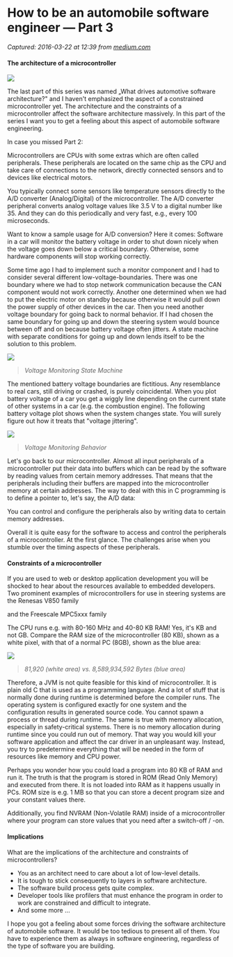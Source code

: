 # How to be an automobile software engineer — Part 3

_Captured: 2016-03-22 at 12:39 from [medium.com](https://medium.com/@viktorschepik/how-to-be-an-automobile-software-engineer-part-3-2a6df6582c06#.7peo3cvrj)_

#### The architecture of a microcontroller

![](https://cdn-images-1.medium.com/max/800/1*5l32i7xhXw0fx0oNMhvCfA.png)

The last part of this series was named „What drives automotive software architecture?" and I haven't emphasized the aspect of a constrained microcontroller yet. The architecture and the constraints of a microcontroller affect the software architecture massively. In this part of the series I want you to get a feeling about this aspect of automobile software engineering.

In case you missed Part 2:

Microcontrollers are CPUs with some extras which are often called peripherals. These peripherals are located on the same chip as the CPU and take care of connections to the network, directly connected sensors and to devices like electrical motors.

You typically connect some sensors like temperature sensors directly to the A/D converter (Analog/Digital) of the microcontroller. The A/D converter peripheral converts analog voltage values like 3.5 V to a digital number like 35. And they can do this periodically and very fast, e.g., every 100 microseconds.

Want to know a sample usage for A/D conversion? Here it comes: Software in a car will monitor the battery voltage in order to shut down nicely when the voltage goes down below a critical boundary. Otherwise, some hardware components will stop working correctly.

Some time ago I had to implement such a monitor component and I had to consider several different low-voltage-boundaries. There was one boundary where we had to stop network communication because the CAN component would not work correctly. Another one determined when we had to put the electric motor on standby because otherwise it would pull down the power supply of other devices in the car. Then you need another voltage boundary for going back to normal behavior. If I had chosen the same boundary for going up and down the steering system would bounce between off and on because battery voltage often jitters. A state machine with separate conditions for going up and down lends itself to be the solution to this problem.

![](https://cdn-images-1.medium.com/max/800/1*RMjIUcvd6B2rnUvW3NLNAg.png)

> _Voltage Monitoring State Machine_

The mentioned battery voltage boundaries are fictitious. Any resemblance to real cars, still driving or crashed, is purely coincidental. When you plot battery voltage of a car you get a wiggly line depending on the current state of other systems in a car (e.g. the combustion engine). The following battery voltage plot shows when the system changes state. You will surely figure out how it treats that "voltage jittering".

![](https://cdn-images-1.medium.com/max/800/1*QFKglRPTQVBEZvcCEpNwew.png)

> _Voltage Monitoring Behavior_

Let's go back to our microcontroller. Almost all input peripherals of a microcontroller put their data into buffers which can be read by the software by reading values from certain memory addresses. That means that the peripherals including their buffers are mapped into the microcontroller memory at certain addresses. The way to deal with this in C programming is to define a pointer to, let's say, the A/D data:

You can control and configure the peripherals also by writing data to certain memory addresses.

Overall it is quite easy for the software to access and control the peripherals of a microcontroller. At the first glance. The challenges arise when you stumble over the timing aspects of these peripherals.

#### Constraints of a microcontroller

If you are used to web or desktop application development you will be shocked to hear about the resources available to embedded developers. Two prominent examples of microcontrollers for use in steering systems are the Renesas V850 family

and the Freescale MPC5xxx family

The CPU runs e.g. with 80-160 MHz and 40-80 KB RAM! Yes, it's KB and not GB. Compare the RAM size of the microcontroller (80 KB), shown as a white pixel, with that of a normal PC (8GB), shown as the blue area:

![](https://cdn-images-1.medium.com/max/800/1*WIsEqhfE8vi7RjXkA_1cTw.png)

> _81,920 (white area) vs. 8,589,934,592 Bytes (blue area)_

Therefore, a JVM is not quite feasible for this kind of microcontroller. It is plain old C that is used as a programming language. And a lot of stuff that is normally done during runtime is determined before the compiler runs. The operating system is configured exactly for one system and the configuration results in generated source code. You cannot spawn a process or thread during runtime. The same is true with memory allocation, especially in safety-critical systems. There is no memory allocation during runtime since you could run out of memory. That way you would kill your software application and affect the car driver in an unpleasant way. Instead, you try to predetermine everything that will be needed in the form of resources like memory and CPU power.

Perhaps you wonder how you could load a program into 80 KB of RAM and run it. The truth is that the program is stored in ROM (Read Only Memory) and executed from there. It is not loaded into RAM as it happens usually in PCs. ROM size is e.g. 1 MB so that you can store a decent program size and your constant values there.

Additionally, you find NVRAM (Non-Volatile RAM) inside of a microcontroller where your program can store values that you need after a switch-off / -on.

#### Implications

What are the implications of the architecture and constraints of microcontrollers?

  * You as an architect need to care about a lot of low-level details.
  * It is tough to stick consequently to layers in software architecture.
  * The software build process gets quite complex.
  * Developer tools like profilers that must enhance the program in order to work are constrained and difficult to integrate.
  * And some more …

I hope you got a feeling about some forces driving the software architecture of automobile software. It would be too tedious to present all of them. You have to experience them as always in software engineering, regardless of the type of software you are building.
